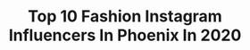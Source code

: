 ---
title: Top 10 Fashion Instagram Influencers In Phoenix In 2020
description: >-
  Find top fashion Instagram influencers in Phoenix in 2020. Most popular hashtags: #fashion #explore #fitness #bikini.
platform: Instagram
hits: 109
text_top: Identify the best Instagram profiles on inBeat.
text_bottom: Our search engine aggregates 109 Instagram influencers like this in Phoenix, United States for you to connect with.
profiles:
  - username: "plutomami"
    fullname: >-
      P L U T O  (Only Account)
    bio: >-
      1908 | PHX | Loc’d | CoolKicks | PlantMom | MUVA Owner: @marymamaorganics
    location: "United States"
    followers: 146294
    engagement: 324
    commentsToLikes: 0.018441
    id: ck5cj2bjstu4j0i11egplvotf
    verified: false
    hashtags: "#cozyvibes, #ink, #wcw, #loclady"
  - username: "marctaraz"
    fullname: >-
      Marc Steiner
    bio: >-
      Photographer & Videographer 📸🎥 📍based in Phoenix, AZ #phoenixphotographer #arizonaphotographer Buy my prints here👇🏼
    location: "United States"
    followers: 3567
    engagement: 936
    commentsToLikes: 0.075961
    id: ck0vwwklevxw70i1941r0r8va
    verified: false
    hashtags: "#youtuber, #photography, #youtube, #arizonaphotographer"
  - username: "amandavalentine"
    fullname: >-
      Amanda Valentine
    bio: >-
      I lead a magical life of✌🏻❤️🌙️💡🌵📚 and ☕️! New England Born: Witch, Photo Therapist, Student Living in the desert! 📍Phoenix, AZ © Amanda Valentine
    location: "United States"
    followers: 14352
    engagement: 344
    commentsToLikes: 0.066822
    id: ck0w1mrwnk3t20i19tnazvi14
    verified: false
    hashtags: "#redrumcollaboration, #staygold, #witchesofinstagram, #promseason"
  - username: "cherylwalshfineart"
    fullname: >-
      Cheryl Walsh Fine Art
    bio: >-
      🤩 Calendars 50% off on my website. https://ctwalsh4.myportfolio.com/2020-calendar
    location: "United States"
    followers: 35954
    engagement: 318
    commentsToLikes: 0.019444
    id: ck13c6o6yyvqi0i19l9e9qqr3
    verified: false
    hashtags: "#mermaidtail, #underwater, #wallart, #mermaidhair"
  - username: "leah.dryer"
    fullname: >-
      Leah Dryer  ♥
    bio: >-
      ✨ Fashion + Lifestyle blogger 🌵 Phoenix AZ 💍/ 📷 @tyler_sayre_photography ↓ SHOP my feed ↓
    location: "United States"
    followers: 18298
    engagement: 193
    commentsToLikes: 0.249417
    id: ck8t8gep3kdkl0j78e33bx58l
    verified: false
    hashtags: "#liketkit, #ltkunder50, #rdbabe, #arizonablogger"
  - username: "alexiistherese"
    fullname: >-
      alexis (ali) castillo
    bio: >-
      fashion | beauty | travel 📍 phoenix, arizona wifey to @bryanadamc ♥️ contact: alexiistherese@gmail.com i’m on Youtube too! ⬇️
    location: "United States"
    followers: 135487
    engagement: 388
    commentsToLikes: 0.012541
    id: ck0vw200krqvn0i19jxq9yp8w
    verified: false
    hashtags: "#revolveme, #style, #liketkit, #fallfashion"
  - username: "fenoree"
    fullname: >-
      Fenori ✿💙🏹😪 hibernating
    bio: >-
      heya im fen!! soft boys are my jam i spread them on my toast every morning 🥛🐤 « 20↑ || infp || she/her » #fenoriocs
    location: "United States"
    followers: 9467
    engagement: 2295
    commentsToLikes: 0.019423
    id: ckapb3li0yg9l0i784orm4034
    verified: false
    hashtags: "#animeboy, #animeart, #fe3h, #fireemblem"
  - username: "madisonsavannahhh"
    fullname: >-
      Madison Savannah
    bio: >-
      📚 University of Oregon 📍 AZ ✨ good vibes only ☕️ DBAZ 🔜 Phoenix Lights 👙 @arroganz_fashion
    location: "United States"
    followers: 2050
    engagement: 1443
    commentsToLikes: 0.040374
    id: ck5zudhi525iu0i14drkdqxiz
    verified: false
    hashtags: "#seaside, #bikini, #fitnessmotivation, #sunkissed"
  - username: "acraftgirl"
    fullname: >-
      Alena
    bio: >-
      Alt. Angle Girl ... Arizona 🌵 22 yr old craft everything lover 📦
    location: "United States"
    followers: 22639
    engagement: 1031
    commentsToLikes: 0.038886
    id: ck6u6vb5hhxkt0j71mr12jiax
    verified: false
    hashtags: "#beerhikechill, #hiking, #beerbooty, #ipa"
  - username: "curtbangz"
    fullname: >-
      Curtis Okafor
    bio: >-
      Travel, Model ,Fashion, Lifestyle🏀 Kansas City ➡️ Phoenix 🌵 🇳🇬 🇬🇾 NV: @tngmodels
    location: "United States"
    followers: 6225
    engagement: 715
    commentsToLikes: 0.046474
    id: ck8t0a2asrcom0j78ep2b646u
    verified: false
    hashtags: "#tulum, #phoenix, #darkskinmen, #malemodel"
---